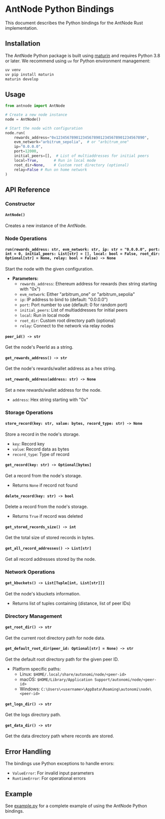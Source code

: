 # AntNode Python Bindings

This document describes the Python bindings for the AntNode Rust implementation.

## Installation

The AntNode Python package is built using [maturin](https://github.com/PyO3/maturin) and requires Python 3.8 or later. We recommend using `uv` for Python environment management:

```bash
uv venv
uv pip install maturin
maturin develop
```

## Usage

```python
from antnode import AntNode

# Create a new node instance
node = AntNode()

# Start the node with configuration
node.run(
    rewards_address="0x1234567890123456789012345678901234567890",
    evm_network="arbitrum_sepolia",  # or "arbitrum_one"
    ip="0.0.0.0",
    port=12000,
    initial_peers=[],  # List of multiaddresses for initial peers
    local=True,       # Run in local mode
    root_dir=None,    # Custom root directory (optional)
    relay=False # Run on home network
)
```

## API Reference

### Constructor

#### `AntNode()`
Creates a new instance of the AntNode.

### Node Operations

#### `run(rewards_address: str, evm_network: str, ip: str = "0.0.0.0", port: int = 0, initial_peers: List[str] = [], local: bool = False, root_dir: Optional[str] = None, relay: bool = False) -> None`
Start the node with the given configuration.

- **Parameters:**
  - `rewards_address`: Ethereum address for rewards (hex string starting with "0x")
  - `evm_network`: Either "arbitrum_one" or "arbitrum_sepolia"
  - `ip`: IP address to bind to (default: "0.0.0.0")
  - `port`: Port number to use (default: 0 for random port)
  - `initial_peers`: List of multiaddresses for initial peers
  - `local`: Run in local mode
  - `root_dir`: Custom root directory path (optional)
  - `relay`: Connect to the network via relay nodes

#### `peer_id() -> str`
Get the node's PeerId as a string.

#### `get_rewards_address() -> str`
Get the node's rewards/wallet address as a hex string.

#### `set_rewards_address(address: str) -> None`
Set a new rewards/wallet address for the node.
- `address`: Hex string starting with "0x"

### Storage Operations

#### `store_record(key: str, value: bytes, record_type: str) -> None`
Store a record in the node's storage.
- `key`: Record key
- `value`: Record data as bytes
- `record_type`: Type of record

#### `get_record(key: str) -> Optional[bytes]`
Get a record from the node's storage.
- Returns `None` if record not found

#### `delete_record(key: str) -> bool`
Delete a record from the node's storage.
- Returns `True` if record was deleted

#### `get_stored_records_size() -> int`
Get the total size of stored records in bytes.

#### `get_all_record_addresses() -> List[str]`
Get all record addresses stored by the node.

### Network Operations

#### `get_kbuckets() -> List[Tuple[int, List[str]]]`
Get the node's kbuckets information.
- Returns list of tuples containing (distance, list of peer IDs)

### Directory Management

#### `get_root_dir() -> str`
Get the current root directory path for node data.

#### `get_default_root_dir(peer_id: Optional[str] = None) -> str`
Get the default root directory path for the given peer ID.
- Platform specific paths:
  - Linux: `$HOME/.local/share/autonomi/node/<peer-id>`
  - macOS: `$HOME/Library/Application Support/autonomi/node/<peer-id>`
  - Windows: `C:\Users\<username>\AppData\Roaming\autonomi\node\<peer-id>`

#### `get_logs_dir() -> str`
Get the logs directory path.

#### `get_data_dir() -> str`
Get the data directory path where records are stored.

## Error Handling

The bindings use Python exceptions to handle errors:
- `ValueError`: For invalid input parameters
- `RuntimeError`: For operational errors

## Example

See [example.py](../example.py) for a complete example of using the AntNode Python bindings.

